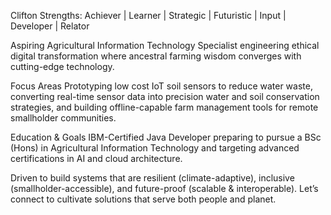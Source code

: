 Clifton Strengths: Achiever | Learner | Strategic | Futuristic | Input | Developer | Relator

Aspiring Agricultural Information Technology Specialist engineering ethical digital transformation where ancestral farming wisdom converges with cutting-edge technology.

Focus Areas
Prototyping low cost IoT soil sensors to reduce water waste, converting real-time sensor data into precision water and soil conservation strategies, and building offline-capable farm management tools for remote smallholder communities.

Education & Goals
IBM-Certified Java Developer preparing to pursue a BSc (Hons) in Agricultural Information Technology and targeting advanced certifications in AI and cloud architecture.

Driven to build systems that are resilient (climate-adaptive), inclusive (smallholder-accessible), and future-proof (scalable & interoperable). Let’s connect to cultivate solutions that serve both people and planet.
